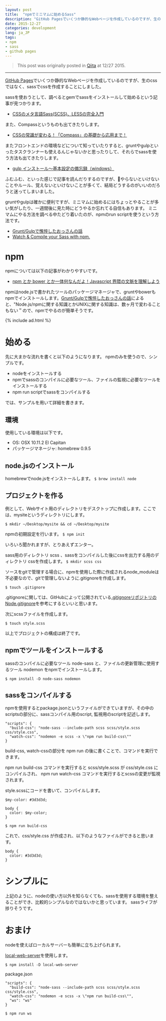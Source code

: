 ```yaml
---
layout: post
title:  "npmでミニマムに始めるSass"
description: "GitHub Pagesでいくつか静的なWebページを作成しているのですが、生のcssではなく、sassでcssを作成することにしました。"
date: 2015-12-27
categories: development
lang: ja_JP
tags:
- npm
- sass
- github pages
---
```


> This post was originally posted in [Qiita](http://qiita.com/micchyboy/items/0074f002d8f1663577a2) at 12/27 2015.

---

[GitHub Pages](https://github.com/micchyboy1023)でいくつか静的なWebページを作成しているのですが、生のcssではなく、sassでcssを作成することにしました。

sassを使おうとして、調べるとgemでsassをインストールして始めるという記事が見つかります。
- [CSSのメタ言語Sass(SCSS)、LESSの完全入門](http://qiita.com/ritukiii/items/67b3c50002b48c6186d6)

また、Compassというものも出てきたりします。
- [CSSの常識が変わる！「Compass」の基礎から応用まで！](http://liginc.co.jp/designer/archives/11623#a30)

またフロントエンドの環境などについて知っていたりすると、gruntやgulpといったタスクランナーも使えるんじゃないかと思ったりして、それらでsassを使う方法も出てきたりします。
- [gulp インストール～基本設定の備忘録（windows）](http://qiita.com/yokoh9/items/0a69dd5f8753c1ea54f5)

ふむふむ、といった感じで記事を読んだりするのですが、やらないといけないことやルール、覚えないといけないことが多くて、結局どうするのがいいのだろうと迷ってしまいました。

gruntやgulpは確かに便利ですが、ミニマムに始めるにはちょっとやることが多い気がしたり、一週間後に見た時にどうやるか忘れてる自信もあります。
ミニマムにやる方法を調べる中たどり着いたのが、npmのrun scriptを使うという方法です。
- [Grunt/Gulpで憔悴したおっさんの話](http://t32k.me/mol/log/npm-run-script/)
- [Watch & Compile your Sass with npm.](https://medium.com/@brianhan/watch-compile-your-sass-with-npm-9ba2b878415b#.qcwi0gu2w)

# npm
npmについては以下の記事がわかりやすいです。
- [npm とか bower とか一体何なんだよ！Javascript 界隈の文脈を理解しよう](http://qiita.com/megane42/items/2ab6ffd866c3f2fda066)

npmはnode.jsで書かれたツールのパッケージマネージャで、gruntやbowerもnpmでインストールします。[Grunt/Gulpで憔悴したおっさんの話](http://t32k.me/mol/log/npm-run-script/)によると、"Node.js/npmに関する知識とかUNIXに関する知識は、数ヶ月で変わることもない＂ので、npmでやるのが簡単そうです。

{% include ad.html %}

# 始める
先に大まかな流れを書くと以下のようになります。
npmのみを使うので、シンプルです。

- nodeをインストールする
- npmでsassのコンパイルに必要なツール、ファイルの監視に必要なツールをインストールする
- npm run scriptでsassをコンパイルする

では、サンプルを用いて詳細を書きます。

## 環境
使用している環境は以下です。
- OS: OSX 10.11.2 El Capitan
- パッケージマネージャ: homebrew 0.9.5

## node.jsのインストール

homebrewでnode.jsをインストールします。
`$ brew install node`

## プロジェクトを作る
例として、Webサイト用のディレクトリをデスクトップに作成します。ここでは、mysiteというディレクトリにします。

`$ mkdir ~/Desktop/mysite && cd ~/Desktop/mysite`

npmの初期設定を行います。
`$ npm init`

いろいろ聞かれますが、とりあえずエンター。

sass用のディレクトリ scss 、sassをコンパイルした後にcssを出力する用のディレクトリ cssを作成します。
`$ mkdir scss css`

ソースをgitで管理する場合に、npmを使用した際に作成されるnode_moduleは不必要なので、gitで管理しないように.gitignoreを作成します。

```
$ touch .gitignore
```

.gitignoreに関しては、GitHubによって公開されている[.gitignoreリポジトリのNode.gitignore](https://github.com/github/gitignore/blob/master/Node.gitignore)を参考にするといいと思います。

次にscssファイルを作成します。

`$ touch style.scss`

以上でプロジェクトの構成は終了です。

## npmでツールをインストールする

sassのコンパイルに必要なツール node-sass と、ファイルの更新管理に使用するツール nodemon をnpmでインストールします。

`$ npm install -D node-sass nodemon`

## sassをコンパイルする

npmを使用するとpackage.jsonというファイルができていますが、その中のscriptsの部分に、sassコンパイル用のscript, 監視用のscriptを記述します。

```
"scripts": {
  "build-css": "node-sass --include-path scss scss/style.scss css/style.css",
  "watch-css": "nodemon -e scss -x \"npm run build-css\""
}
```

build-css, watch-cssの部分を npm run の後に書くことで、コマンドを実行できます。

npm run build-css コマンドを実行すると scss/style.scss が css/style.css にコンパイルされ、 npm run watch-css コマンドを実行するとscssの変更が監視されます。


style.scssにコードを書いて、コンパイルします。

```
$my-color: #3d3d3d;

body {
  color: $my-color;
}
```

`$ npm run build-css`

これで、css/style.css が作成され、以下のようなファイルができると思います。

```
body {
  color: #3d3d3d;
}
```

# シンプルに

上記のように、nodeの使い方以外を知らなくても、sassを使用する環境を整えることができ、比較的シンプルなのではないかと思っています。
sassライフが捗りそうです。

# おまけ
nodeを使えばローカルサーバーも簡単に立ち上げられます。

[local-web-server](https://www.npmjs.com/package/local-web-server)を使用します。

`$ npm install -D local-web-server`

package.json

```
"scripts": {
  "build-css": "node-sass --include-path scss scss/style.scss css/style.css",
  "watch-css": "nodemon -e scss -x \"npm run build-css\"",
  "ws": "ws"
}
```

`$ npm run ws`
